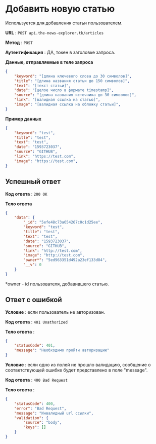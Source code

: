 # Добавить новую статью

Используется для добавления статьи пользователем.

**URL** : `POST api.the-news-explorer.tk/articles`

**Метод** : `POST`

**Аутентификация** : ДА, токен в заголовке запроса.

**Данные, отправляемые в теле запроса**

```json
{
    "keyword": "[длина ключевого слова до 30 символов]",
    "title": "[длина названия статьи до 150 символов]",
    "text": "[текст статьи]",
    "date": "[целое число в формате timestamp]",
    "source": "[длина названия источника до 30 символов]",
    "link": "[валидная ссылка на статью]",
    "image": "[валидная ссылка на обложку статьи]",
}
```

**Пример данных**

```json
{
    "keyword": "test",
    "title": "test",
    "text": "test",
    "date": "1593723037",
    "source": "GITHUB",
    "link": "https://test.com",
    "image": "https://test.com",
}
```

## Успешный ответ

**Код ответа** : `200 OK`

**Тело ответа**

```json
{
    "data": {
        "_id": "5efe48c73a654267c0c1d25ee",
        "keyword": "test",
        "title": "test",
        "text": "test",
        "date": "1593723037",
        "source": "GITHUB",
        "link": "http://test.com",
        "image": "http://test.com",
        "owner*": "5ed963351d492a23ef133d84",
        "__v": 0
    }
}
```
*owner - id пользователя, добавившего статью.

## Ответ с ошибкой

**Условие** : если пользователь не авторизован.

**Код ответа** : `401 Unathorized`

**Тело ответа** :

```json
{
    "statusCode": 401,
    "message": "Необходимо пройти авторизацию"
}
```

**Условие** : если одно из полей не прошло валидацию, сообщение о соответствующей ошибке будет представлено в поле "message".

**Код ответа** : `400 Bad Request`

**Тело ответа** :

```json
{
    "statusCode": 400,
    "error": "Bad Request",
    "message": "Инвалидный url ссылки",
    "validation": {
        "source": "body",
        "keys": []
    }
}
```
